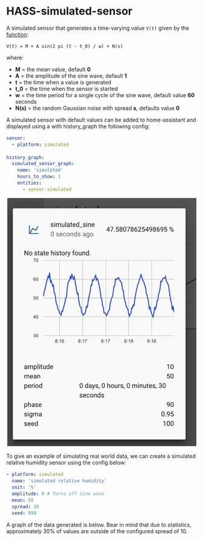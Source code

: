 # HASS-simulated-sensor
A simulated sensor that generates a time-varying value ```V(t)``` given by the [function](https://en.wikipedia.org/wiki/Sine_wave):

 ```
 V(t) = M + A sin(2 pi (t - t_0) / w) + N(s)
 ```

where:

- **M** = the mean value, default **0**
- **A** = the amplitude of the sine wave, default **1**
- **t** = the time when a value is generated
- **t_0** = the time when the sensor is started
- **w** = the time period for a single cycle of the sine wave, default value **60** seconds
- **N(s)** = the random Gaussian noise with spread **s**, defaults value **0**


A simulated sensor with default values can be added to home-assistant and displayed using a with history_graph the following config:

```yaml
sensor:
  - platform: simulated

history_graph:
  simulated_sensor_graph:
    name: 'simulated'
    hours_to_show: 1
    entities:
      - sensor.simulated
```

<p align="center">
<img src="https://github.com/robmarkcole/HASS-simulated-sensor/blob/master/images/HA_view.png" width="500">
</p>

To give an example of simulating real world data, we can create a simulated relative humidity sensor using the config below:

```yaml
- platform: simulated
  name: 'simulated relative humidity'
  unit: '%'
  amplitude: 0 # Turns off sine wave
  mean: 50
  spread: 10
  seed: 999
```
A graph of the data generated is below. Bear in mind that due to statistics, approximately 30% of values are outside of the configured spread of 10.
